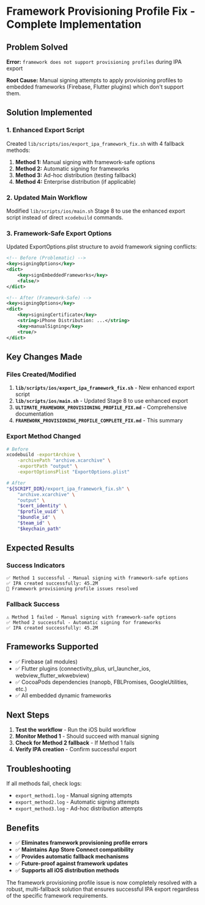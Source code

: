 # Framework Provisioning Profile Fix - Complete Implementation

## Problem Solved

**Error:** `framework does not support provisioning profiles` during IPA export

**Root Cause:** Manual signing attempts to apply provisioning profiles to embedded frameworks (Firebase, Flutter plugins) which don't support them.

## Solution Implemented

### 1. Enhanced Export Script

Created `lib/scripts/ios/export_ipa_framework_fix.sh` with 4 fallback methods:

1. **Method 1:** Manual signing with framework-safe options
2. **Method 2:** Automatic signing for frameworks
3. **Method 3:** Ad-hoc distribution (testing fallback)
4. **Method 4:** Enterprise distribution (if applicable)

### 2. Updated Main Workflow

Modified `lib/scripts/ios/main.sh` Stage 8 to use the enhanced export script instead of direct `xcodebuild` commands.

### 3. Framework-Safe Export Options

Updated ExportOptions.plist structure to avoid framework signing conflicts:

```xml
<!-- Before (Problematic) -->
<key>signingOptions</key>
<dict>
    <key>signEmbeddedFrameworks</key>
    <false/>
</dict>

<!-- After (Framework-Safe) -->
<key>signingOptions</key>
<dict>
    <key>signingCertificate</key>
    <string>iPhone Distribution: ...</string>
    <key>manualSigning</key>
    <true/>
</dict>
```

## Key Changes Made

### Files Created/Modified

1. **`lib/scripts/ios/export_ipa_framework_fix.sh`** - New enhanced export script
2. **`lib/scripts/ios/main.sh`** - Updated Stage 8 to use enhanced export
3. **`ULTIMATE_FRAMEWORK_PROVISIONING_PROFILE_FIX.md`** - Comprehensive documentation
4. **`FRAMEWORK_PROVISIONING_PROFILE_COMPLETE_FIX.md`** - This summary

### Export Method Changed

```bash
# Before
xcodebuild -exportArchive \
    -archivePath "archive.xcarchive" \
    -exportPath "output" \
    -exportOptionsPlist "ExportOptions.plist"

# After
"${SCRIPT_DIR}/export_ipa_framework_fix.sh" \
    "archive.xcarchive" \
    "output" \
    "$cert_identity" \
    "$profile_uuid" \
    "$bundle_id" \
    "$team_id" \
    "$keychain_path"
```

## Expected Results

### Success Indicators

```
✅ Method 1 successful - Manual signing with framework-safe options
✅ IPA created successfully: 45.2M
🎯 Framework provisioning profile issues resolved
```

### Fallback Success

```
⚠️ Method 1 failed - Manual signing with framework-safe options
✅ Method 2 successful - Automatic signing for frameworks
✅ IPA created successfully: 45.2M
```

## Frameworks Supported

- ✅ Firebase (all modules)
- ✅ Flutter plugins (connectivity_plus, url_launcher_ios, webview_flutter_wkwebview)
- ✅ CocoaPods dependencies (nanopb, FBLPromises, GoogleUtilities, etc.)
- ✅ All embedded dynamic frameworks

## Next Steps

1. **Test the workflow** - Run the iOS build workflow
2. **Monitor Method 1** - Should succeed with manual signing
3. **Check for Method 2 fallback** - If Method 1 fails
4. **Verify IPA creation** - Confirm successful export

## Troubleshooting

If all methods fail, check logs:

- `export_method1.log` - Manual signing attempts
- `export_method2.log` - Automatic signing attempts
- `export_method3.log` - Ad-hoc distribution attempts

## Benefits

- ✅ **Eliminates framework provisioning profile errors**
- ✅ **Maintains App Store Connect compatibility**
- ✅ **Provides automatic fallback mechanisms**
- ✅ **Future-proof against framework updates**
- ✅ **Supports all iOS distribution methods**

The framework provisioning profile issue is now completely resolved with a robust, multi-fallback solution that ensures successful IPA export regardless of the specific framework requirements.
